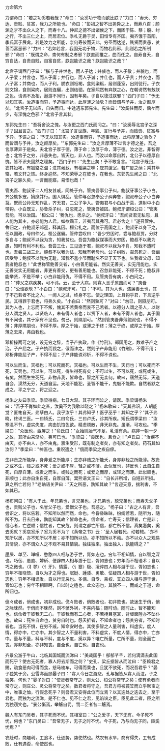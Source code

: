 力命第六

力谓命曰："若之功奚若我哉？"命曰："汝奚功于物而欲比朕？"力曰："寿夭、穷达、贵贱、贫富，我力之所能也。"命曰："彭祖之智不出尧舜之上，而寿八百；颜渊之才不出众人之下，而寿十八。仲尼之德不出诸侯之下，而困于陈、蔡；殷、纣之行，不出三仁之上，而居君位。季札无爵于吴，田恒专有齐国。夷齐饿于首阳，季氏富于展禽。若是汝力之所能，柰何寿彼而夭此，穷圣而达逆，贱贤而贵愚，贫善而富恶邪？"力曰："若如若言，我固无功于物，而物若此邪，此则若之所制邪？"命曰："既谓之命，柰何有制之者邪？朕直而推之，曲而任之。自寿自夭，自穷自达，自贵自贱，自富自贫，朕岂能识之哉？朕岂能识之哉？"

北宫子谓西门子曰："朕与子并世也，而人子达；并族也，而人子敬；并貌也，而人子爱；并言也，而人子庸；并行也，而人子诚；并仕也，而人子贵；并农也，而人子富；并商也，而人子利。朕衣则裋褐，食则粢粝，居则蓬室，出则徒行。子衣则文锦，食则粱肉，居则连欐，出则结驷。在家熙然有弃朕之心，在朝谔然有敖朕之色。请谒不及相，遨游不同行，固有年矣。子自以德过朕邪？"西门子曰："予无以知其实。汝造事而穷，予造事而达，此厚薄之验欤？而皆谓与予并，汝之颜厚矣。"北宫子无以应，自失而归。中途遇东郭先生。先生曰："汝奚往而反，偊々而步，有深愧之色邪？"北宫子言其状。

东郭先生曰："吾将舍汝之愧，与汝更之西门氏而问之。"曰："汝奚辱北宫子之深乎？固且言之。"西门子曰："北宫子言世族、年貌、言行与予并，而贱贵、贫富与予异。予语之曰：'予无以知其实。汝造事而穷，予造事而达，此将厚薄之验欤？而皆谓与予并，汝之颜厚矣。'"东郭先生曰："汝之言厚薄不过言才德之差，吾之言厚薄异于是矣。夫北宫子厚于德，薄于命；汝厚于命，薄于德。汝之达，非智得也；北宫子之穷，非愚失也。皆天也，非人也。而汝以命厚自矜，北公子以德厚自愧。皆不识夫固然之理矣。"西门子曰："先生止矣！予不敢复言。"北宫子既归，衣其裋褐，有狐貉之温；进其茙菽，有稻粱之味；庇其蓬室，若广厦之荫；乘其筚辂，若文轩之饰。终身逌然，不知荣辱之在彼也，在我也。东郭先生闻之曰："北宫子之寐久矣，一言而能寤，易悟也哉！"

管夷吾、鲍叔牙二人相友甚戚，同处于齐。管夷吾事公子纠，鲍叔牙事公子小白。齐公族多宠，嫡庶并行。国人惧乱。管仲与召忽奉公子纠奔鲁，鲍叔奉公子小白奔莒。既而公孙无知作乱，齐无君，二公子争入。管夷君与小白战于莒，道射中小白带钩。小白既立，胁鲁杀子纠，召忽死之，管夷吾被囚。鲍叔牙谓桓公曰："管夷吾能，可以治国。"桓公曰：'我仇也，愿杀之。"鲍叔牙曰："吾闻贤君无私怨，且人能为其主，亦必能为人君。如欲霸王，非夷吾其弗可。君必舍之！"遂召管仲。鲁归之，齐鲍叔牙郊迎，释其囚。桓公礼之，而位于高国之上，鲍叔牙以身下之，任以国政，号曰仲父。桓公遂霸。管仲尝叹曰："吾少穷困时，尝与鲍叔贾，分财多自与；鲍叔不以我为贪，知我贫也。吾尝为鲍叔谋事而大穷困，鲍叔不以我为愚，知时有利不利也。吾尝三仕，三见逐于君，鲍叔不以我为不肖，知我不遭时也。吾尝三战三北，鲍叔不以我为怯，知我有老母也。公子纠败，召忽死之，吾幽囚受辱；鲍叔不以我为无耻，知我不羞小节而耻名不显于天下也。生我者父母，知我者鲍叔也！"此世称管鲍善交者，小白善用能者。然实无善交，实无用能也。实无善交实无用能者，非更有善交，更有善用能也。召忽非能死，不得不死；鲍叔非能举贤，不是不举；小白非能用仇，不得不用。及管夷吾有病，小白问之，曰："仲父之病疾矣，可不讳。云，至于大病，则寡人恶乎属国而可？"夷吾曰："公谁欲欤？"小白曰："鲍叔牙可。"曰："不可。其为人也，洁廉善土也，其于不己若者不比之人，一闻人之过，终身不忘。使之理国，上且钩乎君，下且逆乎民。其得罪于君也，将弗久矣。"小白曰："然则孰可？"对曰："勿已，则隰朋可。其为人也，上忘而下不叛，愧其不若黄帝而哀不己若者。以德分人谓之圣人，以财分人谓之贤人。以贤临人，未有得人者也；以贤下人者，未有不得人者也。其于国有不闻也，其于家有不见也。勿已，则隰朋可。"然则管夷吾非薄鲍叔也，不得不薄；非厚隰朋也，不得不厚。厚之于始，或薄之于终；薄之于终，或厚之于始。厚薄之去来，弗由我也。

邓析操两可之说，设无穷之辞，当子产执政，作《竹刑》。郑国用之，数难子产之治。子产屈之。子产执而戮之，俄而诛之。然则子产非能用《竹刑》，不得不用；邓析非能屈子产，不得不屈；子产非能诛邓析，不得不诛也。

可以生而生，天福也；可以死而死，天福也。可以生而不生，天罚也；可以死而不死，天罚也。可以生，可以死，得生得死有矣；不可以生，不可以死，或死或生，有矣。然而生生死死，非物非我，皆命也，智之所无柰何。故曰，窈然无际，天道自会，漠然无分，天道自运。天地不能犯，圣智不能干，鬼魅不能欺。自然者默之成之，平之宁之，将之迎之。

杨朱之友曰季梁。季梁得病，七日大渐。其子环而泣之，请医。季梁谓杨朱曰："吾子不肖如此之甚，汝奚不为我歌以晓之？"杨朱歌曰："天其弗识，人胡能觉？匪祐自天，弗孽由人。我乎汝乎！其弗知乎！医乎巫乎！其知之乎？"其子弗晓，终谒三医。一曰矫氏，二曰俞氏，三曰卢氏，诊其所疾。矫氏谓季梁曰："汝寒温不节，虚实失度，病由饥饱色欲。精虑烦散，非天非鬼。虽渐，可攻也。"季梁曰："众医也，亟屏之！"俞氏曰："女始则胎气不足，乳湩有余。病非一朝一夕之故，其所由来渐矣，弗可已也。"季梁曰："良医也。且食之！"卢氏曰："汝疾不由天，亦不由人，亦不由鬼。禀生受形，既有制之者矣，亦有知之者矣。药石其如汝何？"季梁曰："神医也。重贶遣之！"俄而季梁之疾自瘳。

生非贵之所能存，身非爱之所能厚；生亦非贱之所能夭，身亦非轻之所能薄。故贵之或不生，贱之或不死；爱之或不厚，轻之或不薄。此似反也，非反也；此自生自死，自厚自薄。或贵之而生，或贱之而死；或爱之而厚，或轻之而薄。此似顺也，非顺也；此亦自生自死，自厚自薄。鬻熊语文王曰："自长非所增，自短非所损。算之所亡若何？"老聃语关尹曰："天之所恶，孰知其故？"言迎天意，揣利害，不如其已。

杨布问曰："有人于此，年兄弟也，言兄弟也，才兄弟也，貌兄弟也；而寿夭父子也，贵贱父子也，名誉父子也，爱憎父子也。吾惑之。"杨子曰："古之人有言，吾尝识之，将以告若。不知所以然而然，命也。今昏昏昧昧，纷纷若若，随所为，随所不为。日去日来，孰能知其故？皆命也夫。信命者，亡寿夭；信理者，亡是非；信心者，亡逆顺；信性者，亡安危。则谓之都亡所信，都亡所不信。真矣悫矣，奚去奚就？奚哀奚乐？奚为奚不为？《黄帝之书》云：'至人居若死，动若械。'亦不知所以居，亦不知所以不居；亦不知所以动，亦不知所以不动。亦不以众人之观易其情貌，亦不谓众人之不观不易其情貌。独往独来，独出独入，孰能碍之？"

墨杘、单至、啴咺、憋懯四人相与游于世，胥如志也。穷年不相知情，自以智之深也。巧佞、愚直、婩斫、便辟四人相与游于世，胥如志也；穷年而不相语术；自以巧之微也。〈犭翏〉〈忄牙》、情露、〈讠蹇〉极、凌谇四人相与游于世，胥如志也；穷年不相晓悟，自以为才之得也。眠娗、諈诿、勇敢、怯疑四人相与游于世，胥如志也；穷年不相谪发，自以行无戾也。多偶、自专、乘权、支立四人相与游于世，胥如志也；穷年不相顾眄，自以时之适也。此众态也，其貌不一，而咸之于道，命所归也。

佹々成者，俏成也，初非成也。佹々败者，俏败者也，初非败也。故迷生于俏，俏之际昧然。于俏而不昧然，则不骇外祸，不喜内福；随时动，随时止，智不能知也。信命者于彼我无二心。于彼我而有二心者，不若掩目塞耳，背坂面隍亦不坠仆也。故曰：死生自命也，贫穷自时也。怨夭折者，不知命者也；怨贫穷者，不知时者也。当死不惧，在穷不戚，知命安时也。其使多智之人量利害，料虚实，度人情，得亦中，亡亦中。其少智之人不量利害，不料虚实，不度人情，得亦中，亡亦中。量与不量，料与不料，度与不度，奚以异？唯亡所量，亡所不量，则全而亡丧。亦非知全，亦非知丧。自全也，自亡也，自丧也。

齐景公游于牛山，北临其国城而流涕曰："美哉国乎！郁郁芊芊，若何滴滴去此国而死乎？使古无死者，寡人将去斯而之何？"史孔、梁丘据皆从而泣曰："臣赖君之赐，疏食恶肉可得而食，怒马棱车，可得而乘也，且犹不欲死，而况吾君乎？"晏子独笑于旁。公雪涕而顾晏子曰："寡人今日之游悲，孔与据皆从寡人而泣，子之独笑，何也？"晏子对曰："使贤者常守之，则太公、桓公将常守之矣；使有勇者而常守之，则庄公、灵公将常守之矣。数君者将守之，吾君方将被蓑笠而立乎畎亩之中，唯事之恤，行假念死乎？则吾君又安得此位而立焉？以其迭处之迭去之，至于君也，而独为之流涕，是不仁也。见不仁之君，见谄谀之臣。臣见此二者，臣之所为独窃笑也。"景公惭焉，举觞自罚。罚二臣者各二觞焉。

魏人有东门吴者，其子死而不忧。其相室曰："公之爱子，天下无有。今子死不忧，何也？"东门吴曰："吾常无子，无子之时不忧。今子死，乃与向无子同，臣奚忧焉？"

农赴时，商趣利，工追术，仕逐势，势使然也。然农有水旱，商有得失，工有成败，仕有遇否，命使然也。


